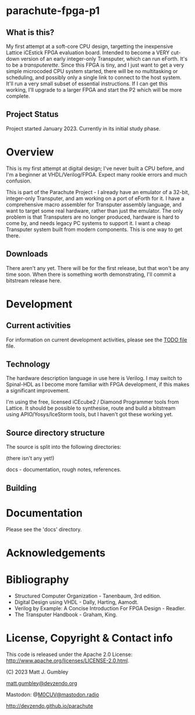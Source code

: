 # parachute-fpga-p1

## What is this?
My first attempt at a soft-core CPU design, targetting the inexpensive Lattice iCEstick FPGA
evaluation board. Intended to become a VERY cut-down version of an early integer-only Transputer, which can run eForth.
It's to be a _transputerette_. Since this FPGA is tiny, and I just want to get a very simple microcoded CPU system started, there will be no multitasking or scheduling, and possibly only a single link to connect to the host system. It'll run a very small subset of essential instructions. If I can get this working, I'll upgrade to a larger FPGA and start the P2 which will be more complete.

## Project Status
Project started January 2023. Currently in its initial study phase. 

# Overview
This is my first attempt at digital design; I've never built a CPU before, and I'm a beginner at VHDL/Verilog/FPGA.
Expect many rookie errors and much confusion.

This is part of the Parachute Project - I already have an emulator of a 32-bit, integer-only Transputer, and am working on a port of eForth for it. I have a comprehensive macro assembler for Transputer assembly language, and want to target some real hardware, rather than just the emulator. The only problem is that Transputers are no longer produced, hardware is hard to come by, and needs legacy PC systems to support it. I want a cheap Transputer system built from modern components. This is one way to get there.


## Downloads
There aren't any yet. There will be for the first release, but that won't be any time soon. When there is something worth demonstrating, I'll commit a bitstream release here.

# Development

## Current activities
For information on current development activities, please see the [TODO file](TODO.md) file.

## Technology
The hardware description language in use here is Verilog. I may switch to Spinal-HDL as I become more familiar with FPGA development, if this makes a significant improvement.

I'm using the free, licensed iCEcube2 / Diamond Programmer tools from Lattice. It should be possible to synthesise, route and build a bitstream using APIO/Yosys/IceStorm tools, but I haven't got these working yet.

## Source directory structure
The source is split into the following directories:

(there isn't any yet!)

docs - documentation, rough notes, references.

## Building

# Documentation
Please see the 'docs' directory. 

# Acknowledgements

# Bibliography
* Structured Computer Organization - Tanenbaum, 3rd edition.
* Digital Design using VHDL - Dally, Harting, Aamodt.
* Verilog by Example: A Concise Introduction For FPGA Design - Readler.
* The Transputer Handbook - Graham, King.



# License, Copyright & Contact info
This code is released under the Apache 2.0 License: http://www.apache.org/licenses/LICENSE-2.0.html.

(C) 2023 Matt J. Gumbley

matt.gumbley@devzendo.org

Mastodon: @M0CUV@mastodon.radio

http://devzendo.github.io/parachute
